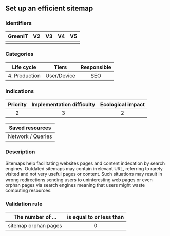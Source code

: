 ## Set up an efficient sitemap

### Identifiers

| GreenIT | V2  | V3  | V4  | V5  |
| :-----: | :-: | :-: | :-: | :-: |
|         |     |     |     |     |

### Categories

|  Life cycle   |    Tiers    | Responsible |
| :-----------: | :---------: | :---------: |
| 4. Production | User/Device |     SEO     |

### Indications

| Priority | Implementation difficulty | Ecological impact |
| :------: | :-----------------------: | :---------------: |
|    2     |             3             |         2         |

|  Saved resources  |
| :---------------: |
| Network / Queries |

### Description

Sitemaps help facilitating websites pages and content indexation by search engines. Outdated sitemaps may contain irrelevant URL, referring to rarely visited and not very useful pages or content. Such situations may result in wrong redirections sending users to uninteresting web pages or even orphan pages via search engines meaning that users might waste computing resources.

### Validation rule

| The number of ...    | is equal to or less than |
| -------------------- | :----------------------: |
| sitemap orphan pages |            0             |

